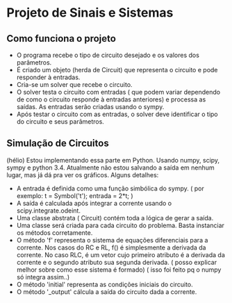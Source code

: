 # Projeto de Sinais e Sistemas

## Como funciona o projeto

* O programa recebe o tipo de circuito desejado e os valores dos parâmetros.
* É criado um objeto (herda de Circuit) que representa o circuito e pode responder à entradas.
* Cria-se um solver que recebe o circuito.
* O solver testa o circuito com entradas ( que podem variar dependendo de como o circuito responde à entradas anteriores) e processa as saídas. As entradas serão criadas usando o sympy.
* Após testar o circuito com as entradas, o solver deve identificar o tipo do circuito e seus parâmetros.

## Simulação de Circuitos

(hélio) Estou implementando essa parte em Python. Usando numpy, scipy, sympy e python 3.4. Atualmente não estou salvando a saída em nenhum lugar, mas já dá pra ver os gráficos.
Alguns detalhes:

* A entrada é definida como uma função simbólica do sympy. ( por exemplo: t = Symbol('t'); entrada = 2*t; )
* A saída é calculada após integrar a corrente usando o scipy.integrate.odeint.
* Uma classe abstrata ( Circuit) contém toda a lógica de gerar a saída.
* Uma classe será criada para cada circuito do problema. Basta instanciar os métodos corretamente.
* O método 'f' representa o sistema de equações diferenciais para a corrente. Nos casos do RC e RL, f() é simplesmente a derivada da corrente. No caso RLC, é um vetor cujo primeiro atributo é a derivada da corrente e o segundo atributo sua segunda derivada. ( posso explicar melhor sobre como esse sistema é formado) ( isso foi feito pq o numpy só integra assim..)
* O método 'initial' representa as condições iniciais do circuito.
* O método '_output' cálcula a saída do circuito dada a corrente.
